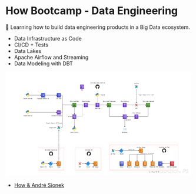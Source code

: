 
# How Bootcamp - Data Engineering 

:rocket: Learning how to build data engineering products in a Big Data ecosystem. 

- Data Infrastructure as Code
- CI/CD + Tests
- Data Lakes
- Apache Airflow and Streaming
- Data Modeling with DBT

<img src="https://github.com/cathfoliveira/data_engineering_solutions/blob/main/Final%20Architecture.png">

- [How & André Sionek](https://learn.howedu.com.br/curso/engenharia-de-dados)
